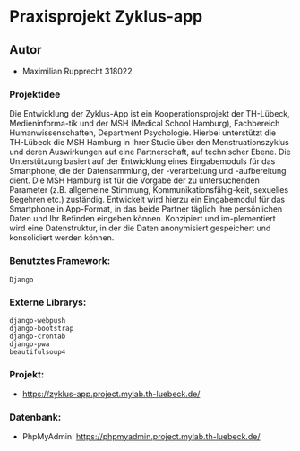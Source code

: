 # Praxisprojekt Zyklus-app

## Autor
- Maximilian Rupprecht 318022


### Projektidee
Die Entwicklung der Zyklus-App ist ein Kooperationsprojekt der TH-Lübeck, Medieninforma-tik und der MSH (Medical School Hamburg), Fachbereich Humanwissenschaften, Department Psychologie. Hierbei unterstützt die TH-Lübeck die MSH Hamburg in Ihrer Studie über den Menstruationszyklus und deren Auswirkungen auf eine Partnerschaft, auf technischer Ebene. Die Unterstützung basiert auf der Entwicklung eines Eingabemoduls für das Smartphone, die der Datensammlung, der -verarbeitung und -aufbereitung dient. Die MSH Hamburg ist für die Vorgabe der zu untersuchenden Parameter (z.B. allgemeine Stimmung, Kommunikationsfähig-keit, sexuelles Begehren etc.) zuständig. 
Entwickelt wird hierzu ein Eingabemodul für das Smartphone in App-Format, in das beide Partner täglich Ihre persönlichen Daten und Ihr Befinden eingeben können. Konzipiert und im-plementiert wird eine Datenstruktur, in der die Daten anonymisiert gespeichert und konsolidiert werden können. 



### Benutztes Framework:
    Django
    
### Externe Librarys:
    django-webpush
    django-bootstrap
    django-crontab
    django-pwa
    beautifulsoup4 
    
### Projekt: 
- https://zyklus-app.project.mylab.th-luebeck.de/

### Datenbank:
- PhpMyAdmin: https://phpmyadmin.project.mylab.th-luebeck.de/
